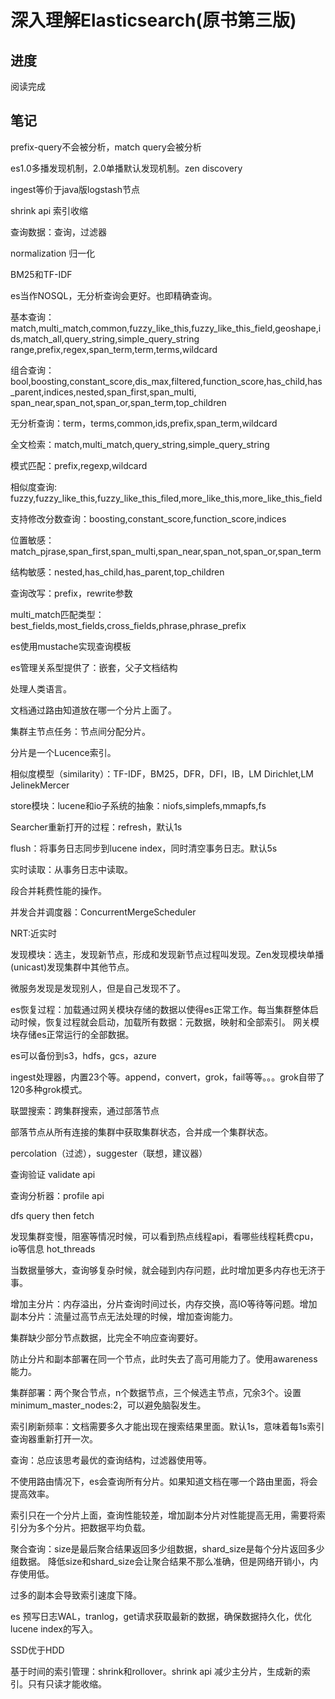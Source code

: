 # 深入理解Elasticsearch(原书第三版)

## 进度

阅读完成

## 笔记

prefix-query不会被分析，match query会被分析

es1.0多播发现机制，2.0单播默认发现机制。zen discovery

ingest等价于java版logstash节点

shrink api 索引收缩

查询数据：查询，过滤器

normalization 归一化

BM25和TF-IDF

es当作NOSQL，无分析查询会更好。也即精确查询。

基本查询：match,multi_match,common,fuzzy_like_this,fuzzy_like_this_field,geoshape,ids,match_all,query_string,simple_query_string
range,prefix,regex,span_term,term,terms,wildcard

组合查询：bool,boosting,constant_score,dis_max,filtered,function_score,has_child,has_parent,indices,nested,span_first,span_multi,
span_near,span_not,span_or,span_term,top_children

无分析查询：term，terms,common,ids,prefix,span_term,wildcard

全文检索：match,multi_match,query_string,simple_query_string

模式匹配：prefix,regexp,wildcard

相似度查询: fuzzy,fuzzy_like_this,fuzzy_like_this_filed,more_like_this,more_like_this_field

支持修改分数查询：boosting,constant_score,function_score,indices

位置敏感：match_pjrase,span_first,span_multi,span_near,span_not,span_or,span_term

结构敏感：nested,has_child,has_parent,top_children

查询改写：prefix，rewrite参数

multi_match匹配类型：best_fields,most_fields,cross_fields,phrase,phrase_prefix

es使用mustache实现查询模板

es管理关系型提供了：嵌套，父子文档结构

处理人类语言。

文档通过路由知道放在哪一个分片上面了。

集群主节点任务：节点间分配分片。

分片是一个Lucence索引。

相似度模型（similarity）：TF-IDF，BM25，DFR，DFI，IB，LM Dirichlet,LM JelinekMercer

store模块：lucene和io子系统的抽象：niofs,simplefs,mmapfs,fs

Searcher重新打开的过程：refresh，默认1s

flush：将事务日志同步到lucene index，同时清空事务日志。默认5s

实时读取：从事务日志中读取。

段合并耗费性能的操作。

并发合并调度器：ConcurrentMergeScheduler

NRT:近实时

发现模块：选主，发现新节点，形成和发现新节点过程叫发现。Zen发现模块单播(unicast)发现集群中其他节点。

微服务发现是发现别人，但是自己发现不了。

es恢复过程：加载通过网关模块存储的数据以使得es正常工作。每当集群整体启动时候，恢复过程就会启动，加载所有数据：元数据，映射和全部索引。
网关模块存储es正常运行的全部数据。

es可以备份到s3，hdfs，gcs，azure

ingest处理器，内置23个等。append，convert，grok，fail等等。。。grok自带了120多种grok模式。

联盟搜索：跨集群搜索，通过部落节点

部落节点从所有连接的集群中获取集群状态，合并成一个集群状态。

percolation（过滤），suggester（联想，建议器）

查询验证 validate api

查询分析器：profile api

dfs query then fetch

发现集群变慢，阻塞等情况时候，可以看到热点线程api，看哪些线程耗费cpu，io等信息 hot_threads 

当数据量够大，查询够复杂时候，就会碰到内存问题，此时增加更多内存也无济于事。

增加主分片：内存溢出，分片查询时间过长，内存交换，高IO等待等问题。增加副本分片：流量过高节点无法处理的时候，增加查询能力。

集群缺少部分节点数据，比完全不响应查询要好。

防止分片和副本部署在同一个节点，此时失去了高可用能力了。使用awareness能力。

集群部署：两个聚合节点，n个数据节点，三个候选主节点，冗余3个。设置minimum_master_nodes:2，可以避免脑裂发生。

索引刷新频率：文档需要多久才能出现在搜索结果里面。默认1s，意味着每1s索引查询器重新打开一次。

查询：总应该思考最优的查询结构，过滤器使用等。

不使用路由情况下，es会查询所有分片。如果知道文档在哪一个路由里面，将会提高效率。

索引只在一个分片上面，查询性能较差，增加副本分片对性能提高无用，需要将索引分为多个分片。把数据平均负载。

聚合查询：size是最后聚合结果返回多少组数据，shard_size是每个分片返回多少组数据。 降低size和shard_size会让聚合结果不那么准确，但是网络开销小，内存使用低。

过多的副本会导致索引速度下降。

es 预写日志WAL，tranlog，get请求获取最新的数据，确保数据持久化，优化lucene index的写入。

SSD优于HDD

基于时间的索引管理：shrink和rollover。shrink api 减少主分片，生成新的索引。只有只读才能收缩。